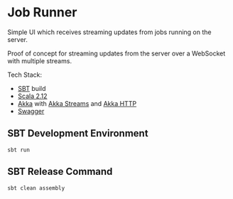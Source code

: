 # Job Runner #

Simple UI which receives streaming updates from jobs running on the server.

Proof of concept for streaming updates from the server over a WebSocket with multiple streams.

Tech Stack:
* [SBT](http://www.scala-sbt.org/) build
* [Scala 2.12](https://www.scala-lang.org/)
* [Akka](http://akka.io/) with [Akka Streams](http://doc.akka.io/docs/akka/current/scala/stream/index.html)
 and [Akka HTTP](http://doc.akka.io/docs/akka-http/current/scala/http/index.html)
* [Swagger](https://swagger.io/)


## SBT Development Environment ##

    sbt run


## SBT Release Command ##

    sbt clean assembly
